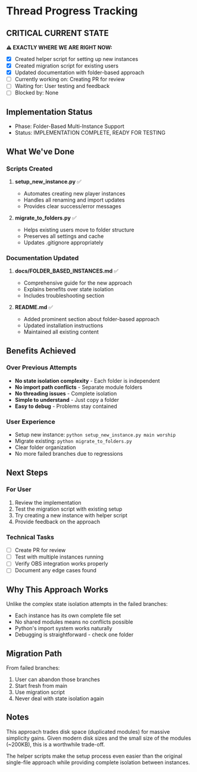 # Thread Progress Tracking

## CRITICAL CURRENT STATE
**⚠️ EXACTLY WHERE WE ARE RIGHT NOW:**
- [x] Created helper script for setting up new instances
- [x] Created migration script for existing users
- [x] Updated documentation with folder-based approach
- [ ] Currently working on: Creating PR for review
- [ ] Waiting for: User testing and feedback
- [ ] Blocked by: None

## Implementation Status
- Phase: Folder-Based Multi-Instance Support
- Status: IMPLEMENTATION COMPLETE, READY FOR TESTING

## What We've Done

### Scripts Created
1. **setup_new_instance.py** ✅
   - Automates creating new player instances
   - Handles all renaming and import updates
   - Provides clear success/error messages

2. **migrate_to_folders.py** ✅
   - Helps existing users move to folder structure
   - Preserves all settings and cache
   - Updates .gitignore appropriately

### Documentation Updated
1. **docs/FOLDER_BASED_INSTANCES.md** ✅
   - Comprehensive guide for the new approach
   - Explains benefits over state isolation
   - Includes troubleshooting section

2. **README.md** ✅
   - Added prominent section about folder-based approach
   - Updated installation instructions
   - Maintained all existing content

## Benefits Achieved

### Over Previous Attempts
- **No state isolation complexity** - Each folder is independent
- **No import path conflicts** - Separate module folders
- **No threading issues** - Complete isolation
- **Simple to understand** - Just copy a folder
- **Easy to debug** - Problems stay contained

### User Experience
- Setup new instance: `python setup_new_instance.py main worship`
- Migrate existing: `python migrate_to_folders.py`
- Clear folder organization
- No more failed branches due to regressions

## Next Steps

### For User
1. Review the implementation
2. Test the migration script with existing setup
3. Try creating a new instance with helper script
4. Provide feedback on the approach

### Technical Tasks
- [ ] Create PR for review
- [ ] Test with multiple instances running
- [ ] Verify OBS integration works properly
- [ ] Document any edge cases found

## Why This Approach Works

Unlike the complex state isolation attempts in the failed branches:
- Each instance has its own complete file set
- No shared modules means no conflicts possible
- Python's import system works naturally
- Debugging is straightforward - check one folder

## Migration Path

From failed branches:
1. User can abandon those branches
2. Start fresh from main
3. Use migration script
4. Never deal with state isolation again

## Notes

This approach trades disk space (duplicated modules) for massive simplicity gains. Given modern disk sizes and the small size of the modules (~200KB), this is a worthwhile trade-off.

The helper scripts make the setup process even easier than the original single-file approach while providing complete isolation between instances.